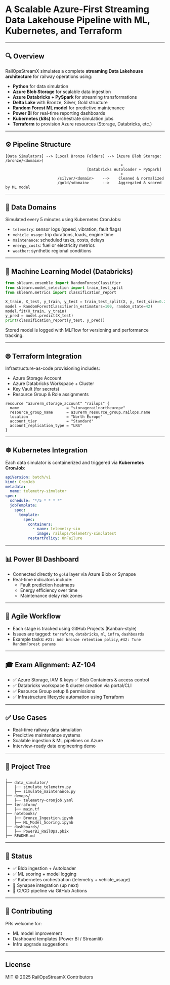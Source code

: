 # A Scalable Azure-First Streaming Data Lakehouse Pipeline with ML, Kubernetes, and Terraform



---

## 🔍 Overview

RailOpsStreamX simulates a complete **streaming Data Lakehouse architecture** for railway operations using:

- **Python** for data simulation
- **Azure Blob Storage** for scalable data ingestion
- **Azure Databricks + PySpark** for streaming transformations
- **Delta Lake** with Bronze, Silver, Gold structure
- **Random Forest ML model** for predictive maintenance
- **Power BI** for real-time reporting dashboards
- **Kubernetes (k8s)** to orchestrate simulation jobs
- **Terraform** to provision Azure resources (Storage, Databricks, etc.)

---

## ⚙️ Pipeline Structure

```
[Data Simulators] --> [Local Bronze Folders] --> [Azure Blob Storage: /bronze/<domain>]
                                                   ⬇
                                    [Databricks Autoloader + PySpark]
                                                   ⬇
                       /silver/<domain>    -->    Cleaned & normalized
                       /gold/<domain>      -->    Aggregated & scored by ML model
```

---

## 🧱 Data Domains

Simulated every 5 minutes using Kubernetes CronJobs:

- `telemetry`: sensor logs (speed, vibration, fault flags)
- `vehicle_usage`: trip durations, loads, engine time
- `maintenance`: scheduled tasks, costs, delays
- `energy_costs`: fuel or electricity metrics
- `weather`: synthetic regional conditions

---

## 🧠 Machine Learning Model (Databricks)

```python
from sklearn.ensemble import RandomForestClassifier
from sklearn.model_selection import train_test_split
from sklearn.metrics import classification_report

X_train, X_test, y_train, y_test = train_test_split(X, y, test_size=0.2, random_state=42)
model = RandomForestClassifier(n_estimators=100, random_state=42)
model.fit(X_train, y_train)
y_pred = model.predict(X_test)
print(classification_report(y_test, y_pred))
```

Stored model is logged with MLFlow for versioning and performance tracking.

---

## 🌐 Terraform Integration

Infrastructure-as-code provisioning includes:

- Azure Storage Account
- Azure Databricks Workspace + Cluster
- Key Vault (for secrets)
- Resource Group & Role assignments

```hcl
resource "azurerm_storage_account" "railops" {
  name                     = "storagerailnortheurope"
  resource_group_name      = azurerm_resource_group.railops.name
  location                 = "North Europe"
  account_tier             = "Standard"
  account_replication_type = "LRS"
}
```

---

## ☸️ Kubernetes Integration

Each data simulator is containerized and triggered via **Kubernetes CronJob**:

```yaml
apiVersion: batch/v1
kind: CronJob
metadata:
  name: telemetry-simulator
spec:
  schedule: "*/5 * * * *"
  jobTemplate:
    spec:
      template:
        spec:
          containers:
            - name: telemetry-sim
              image: railops/telemetry-sim:latest
          restartPolicy: OnFailure
```

---

## 📊 Power BI Dashboard

- Connected directly to `gold` layer via Azure Blob or Synapse
- Real-time indicators include:
  - Fault prediction heatmaps
  - Energy efficiency over time
  - Maintenance delay risk zones

---

## 🔄 Agile Workflow

- Each stage is tracked using GitHub Projects (Kanban-style)
- Issues are tagged: `terraform`, `databricks`, `ml`, `infra`, `dashboards`
- Example tasks: `#21: Add bronze retention policy`, `#42: Tune RandomForest params`

---

## 🎓 Exam Alignment: AZ-104

- ✅ Azure Storage, IAM & keys ✅ Blob Containers & access control
- ✅ Databricks workspace & cluster creation via portal/CLI
- ✅ Resource Group setup & permissions
- ✅ Infrastructure lifecycle automation using Terraform

---

## ✅ Use Cases

- Real-time railway data simulation
- Predictive maintenance systems
- Scalable ingestion & ML pipelines on Azure
- Interview-ready data engineering demo

---

## 📁 Project Tree

```
.
├── data_simulator/
│   ├── simulate_telemetry.py
│   ├── simulate_maintenance.py
├── devops/
│   ├── telemetry-cronjob.yaml
├── terraform/
│   ├── main.tf
├── notebooks/
│   ├── Bronze_Ingestion.ipynb
│   ├── ML_Model_Scoring.ipynb
├── dashboards/
│   ├── PowerBI_RailOps.pbix
├── README.md
```

---

## 📌 Status

- ✅ Blob ingestion + Autoloader
- ✅ ML scoring + model logging
- ✅ Kubernetes orchestration (telemetry + vehicle_usage)
- 🔲 Synapse integration (up next)
- 🔲 CI/CD pipeline via GitHub Actions

---

## 💬 Contributing

PRs welcome for:
- ML model improvement
- Dashboard templates (Power BI / Streamlit)
- Infra upgrade suggestions

---

## License

MIT © 2025 RailOpsStreamX Contributors
